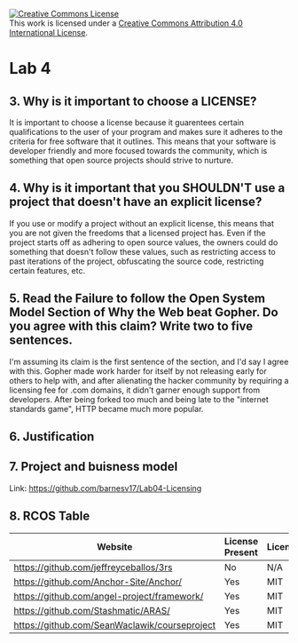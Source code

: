 <a rel="license" href="http://creativecommons.org/licenses/by/4.0/"><img alt="Creative Commons License" style="border-width:0" src="https://i.creativecommons.org/l/by/4.0/88x31.png" /></a><br />This work is licensed under a <a rel="license" href="http://creativecommons.org/licenses/by/4.0/">Creative Commons Attribution 4.0 International License</a>.

# Lab 4

## 3. Why is it important to choose a LICENSE?

It is important to choose a license because it guarentees certain qualifications to the user of your program and makes sure it adheres to the criteria for free software that it outlines. This means that your software is developer friendly and more focused towards the community, which is something that open source projects should strive to nurture. 

## 4. Why is it important that you SHOULDN'T use a project that doesn't have an explicit license?

If you use or modify a project without an explicit license, this means that you are not given the freedoms that a licensed project has. Even if the project starts off as adhering to open source values, the owners could do something that doesn't follow these values, such as restricting access to past iterations of the project, obfuscating the source code, restricting certain features, etc. 

## 5. Read the Failure to follow the Open System Model Section of Why the Web beat Gopher. Do you agree with this claim? Write two to five sentences. 

I'm assuming its claim is the first sentence of the section, and I'd say I agree with this. Gopher made work harder for itself by not releasing early for others to help with, and after alienating the hacker community by requiring a licensing fee for .com domains, it didn't garner enough support from developers. After being forked too much and being late to the "internet standards game", HTTP became much more popular. 

## 6. Justification

## 7. Project and buisness model
Link: https://github.com/barnesv17/Lab04-Licensing

## 8. RCOS Table

Website | License Present | License 
---------|:----------|:-------
https://github.com/jeffreyceballos/3rs | No | N/A
https://github.com/Anchor-Site/Anchor/ | Yes | MIT
https://github.com/angel-project/framework/ | Yes | MIT
https://github.com/Stashmatic/ARAS/ | Yes | MIT
https://github.com/SeanWaclawik/courseproject | Yes | MIT
